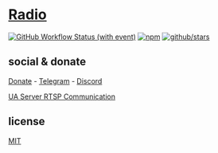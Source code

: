 # [Radio](...)

[![GitHub Workflow Status (with event)](https://img.shields.io/github/actions/workflow/status/brtmvdl/radio/npm-publish.yml?label=GitHub%20Actions&link=https%3A%2F%2Fgithub.com%2Fbrtmvdl%2Fradio%2Factions%2Fworkflows%2Fnpm-publish.yml)](https://github.com/brtmvdl/radio/actions/workflows/npm-publish.yml) [![npm](https://img.shields.io/npm/dw/%40brtmvdl/radio?label=NPM%20Weekly%20Downloads)](https://www.npmjs.com/package/@brtmvdl/radio) [![github/stars](https://img.shields.io/github/stars/brtmvdl/radio?style=social)](https://img.shields.io/github/stars/brtmvdl/radio?style=social) 

## social & donate

[Donate](https://link.mercadopago.com.br/brtmvdl) - [Telegram](https://t.me/+KRmg5MlqgMk0MTg5) - [Discord](https://discord.gg/auCmnvV2)

[UA Server RTSP Communication](https://www.w3.org/2008/WebVideo/Fragments/wiki/UA_Server_RTSP_Communication)

## license

[MIT](./LICENSE)
